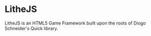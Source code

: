 # LitheJS
LitheJS is an HTML5 Game Framework built upon the roots of Diogo Schneider's Quick library.
